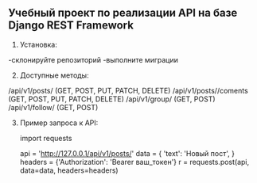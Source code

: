 ## Учебный проект по реализации API на базе Django REST Framework ##

1. Установка: 

-склонируйте репозиторий
-выполните миграции


 2. Доступные методы:

/api/v1/posts/   (GET, POST, PUT, PATCH, DELETE)
/api/v1/posts/<id>/coments  (GET, POST, PUT, PATCH, DELETE)
/api/v1/group/ (GET, POST)
/api/v1/follow/  (GET, POST)

 3. Пример запроса к API:

    import requests
    
    api = 'http://127.0.0.1/api/v1/posts/'
    data = {
         'text': 'Новый пост',
     }
     headers = {'Authorization': 'Bearer ваш_токен'}
     r = requests.post(api, data=data,  headers=headers)
